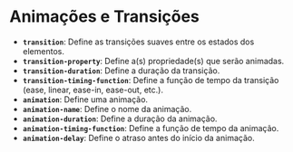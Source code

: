# Animações e Transições

* **`transition`**: Define as transições suaves entre os estados dos elementos.
* **`transition-property`**: Define a(s) propriedade(s) que serão animadas.
* **`transition-duration`**: Define a duração da transição.
* **`transition-timing-function`**: Define a função de tempo da transição (ease, linear, ease-in, ease-out, etc.).
* **`animation`**: Define uma animação.
* **`animation-name`**: Define o nome da animação.
* **`animation-duration`**: Define a duração da animação.
* **`animation-timing-function`**: Define a função de tempo da animação.
* **`animation-delay`**: Define o atraso antes do início da animação.



